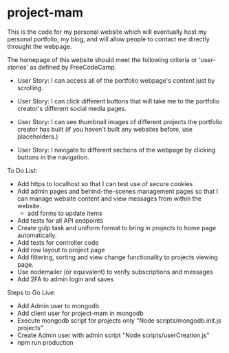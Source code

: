 
# project-mam

This is the code for my personal website which will eventually host my personal portfolio, my blog, and will allow people to contact me directly throught the webpage.

The homepage of this website should meet the following criteria or 'user-stories' as defined by FreeCodeCamp.

- User Story: I can access all of the portfolio webpage's content just by scrolling.

- User Story: I can click different buttons that will take me to the portfolio creator's different social media pages.

- User Story: I can see thumbnail images of different projects the portfolio creator has built (if you haven't built any websites before, use placeholders.)

- User Story: I navigate to different sections of the webpage by clicking buttons in the navigation.

To Do List:
- Add https to localhost so that I can test use of secure cookies
- Add admin pages and behind-the-scenes management pages so that I can manage website content and view messages from within the website.
  - add forms to update items
- Add tests for all API endpoints
- Create gulp task and uniform format to bring in projects to home page automatically.
- Add tests for controller code
- Add row layout to project page
- Add filtering, sorting and view change functionality to projects viewing page.
- Use nodemailer (or equivalent) to verify subscriptions and messages
- Add 2FA to admin login and saves

Steps to Go Live:
- Add Admin user to mongodb
- Add client user for project-mam in mongodb
- Execute mongodb script for projects only "Node scripts/mongodb.init.js projects"
- Create Admin user with admin script "Node scripts/userCreation.js"
- npm run production